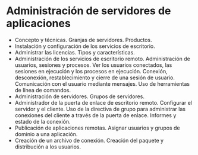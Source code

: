 # Administración de servidores de aplicaciones
- Concepto y técnicas. Granjas de servidores. Productos.
- Instalación y configuración de los servicios de escritorio.
- Administrar las licencias. Tipos y características.
- Administración de los servicios de escritorio remoto. Administración de usuarios, sesiones y procesos. Ver los usuarios conectados, las sesiones en ejecución y los procesos en ejecución. Conexión, desconexión, restablecimiento y cierre de una sesión de usuario. Comunicación con el usuario mediante mensajes. Uso de herramientas de línea de comandos.
- Administración de servidores. Grupos de servidores.
- Administrador de la puerta de enlace de escritorio remoto. Configurar el servidor y el cliente. Uso de la directiva de grupo para administrar las conexiones del cliente a través de la puerta de enlace. Informes y estado de la conexión.
- Publicación de aplicaciones remotas. Asignar usuarios y grupos de dominio a una aplicación.
- Creación de un archivo de conexión. Creación del paquete y distribución a los usuarios. 

